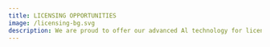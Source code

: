 ```yaml
---
title: LICENSING OPPORTUNITIES
image: /licensing-bg.svg
description: We are proud to offer our advanced Al technology for licensing subscriptions to other media entities. Whether you're a traditional media outlet seeking to enhance your digital presence or a digital media platform aiming to incorporate Al capabilities, Mindplex provides customizable solutions tailored to your specific needs.
---
```

